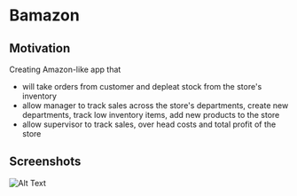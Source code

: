 # Bamazon
## Motivation
Creating Amazon-like app that
 * will take orders from customer and depleat stock from the store's inventory
 * allow manager to track sales across the store's departments, create new departments, track low inventory items, add new products to the store
 * allow supervisor to track sales, over head costs and total profit of the store
 
## Screenshots
 ![Alt Text](https://user-images.githubusercontent.com/47117323/57987525-74610b00-7a50-11e9-9399-feac81a1428f.gif)
 
